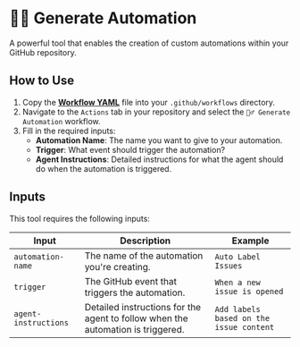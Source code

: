 # 🧙‍♂️ Generate Automation

A powerful tool that enables the creation of custom automations within your GitHub repository.

## How to Use

1. Copy the **[Workflow YAML](./workflow.yaml)** file into your `.github/workflows` directory.
2. Navigate to the `Actions` tab in your repository and select the `🧙‍♂️ Generate Automation` workflow.
3. Fill in the required inputs:
   - **Automation Name**: The name you want to give to your automation.
   - **Trigger**: What event should trigger the automation?
   - **Agent Instructions**: Detailed instructions for what the agent should do when the automation is triggered.

## Inputs

This tool requires the following inputs:

| Input | Description | Example |
| --- | --- | --- |
| `automation-name` | The name of the automation you're creating. | `Auto Label Issues` |
| `trigger` | The GitHub event that triggers the automation. | `When a new issue is opened` |
| `agent-instructions` | Detailed instructions for the agent to follow when the automation is triggered. | `Add labels based on the issue content` |
